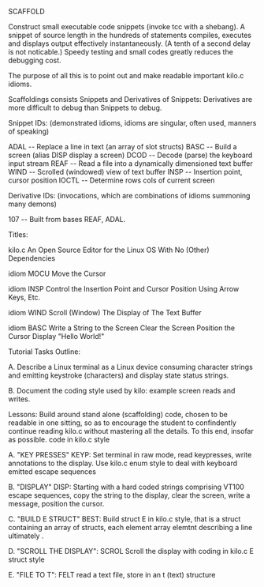 
SCAFFOLD 

  Construct small executable code snippets (invoke tcc with a shebang). A snippet 
  of source length in the hundreds of statements compiles, executes and displays
  output effectively instantaneously. (A tenth of a second delay is not noticable.)
  Speedy testing and small codes greatly reduces the debugging cost.

  The purpose of all this is to point out and make readable important kilo.c idioms. 

  Scaffoldings consists Snippets and Derivatives of Snippets:
   Derivatives are more difficult to debug than Snippets to debug.

  Snippet IDs: (demonstrated idioms, idioms are singular, often used, manners of 
                speaking)

   ADAL  --  Replace a line in text (an array of slot structs)
   BASC  --  Build a screen (alias DISP display a screen)
   DCOD  --  Decode (parse) the keyboard input stream
   REAF  --  Read a file into a dynamically dimensioned text buffer 
   WIND  --  Scrolled (windowed) view of text buffer
   INSP  --  Insertion point, cursor position
   IOCTL --  Determine rows cols of current screen

  Derivative IDs: (invocations, 
                   which are combinations of idioms summoning many demons)

   107   --  Built from bases REAF, ADAL. 

  Titles: 

   kilo.c             An Open Source Editor
                       for the Linux OS
                   With No (Other) Dependencies

   idiom MOCU          Move the Cursor

   idiom INSP     Control the Insertion Point and Cursor Position
                                   Using
                               Arrow Keys, Etc.

   idiom WIND     Scroll (Window) The Display 
                             of
                       The Text Buffer

   idiom BASC     Write a String to the Screen
                      Clear the Screen
                     Position the Cursor
                    Display "Hello World!"

  Tutorial Tasks Outline:

  A. Describe a Linux terminal as a Linux device consuming character
     strings and emitting keystroke (characters) and display state 
     status strings.

  B. Document the coding style used by kilo: example screen reads 
     and writes.

  Lessons: Build around stand alone (scaffolding) code, chosen to be 
           readable in one sitting, so as to encourage the student to
           confindently continue reading kilo.c without mastering all 
           the details. To this end, insofar as possible. code in 
           kilo.c style

  A. "KEY PRESSES"
     KEYP: Set terminal in raw mode, read keypresses, write 
     annotations to the display. Use kilo.c enum style to deal
     with keyboard emitted escape sequences

  B. "DISPLAY"
     DISP: Starting with a hard coded strings comprising  VT100 
     escape sequences, copy the string to the display, clear the 
     screen, write a message, position the cursor.

  C. "BUILD E STRUCT"
     BEST: Build struct E in kilo.c style, that is a struct containing
     an array of structs, each element array elemtnt describing a line
     ultimately . 

  D. "SCROLL THE DISPLAY": SCROL
     Scroll the display with coding in kilo.c E struct style

  E. "FILE TO T": FELT 
     read a text file, store in an t (text) structure 
